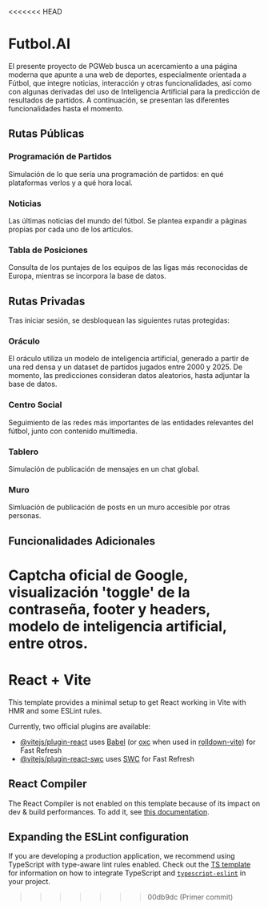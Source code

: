<<<<<<< HEAD

# Futbol.AI

El presente proyecto de PGWeb busca un acercamiento a una página moderna que apunte a una web de deportes, especialmente orientada a Fútbol, que integre noticias, interacción y otras funcionalidades, así como con algunas derivadas del uso de Inteligencia Artificial para la predicción de resultados de partidos. A continuación, se presentan las diferentes funcionalidades hasta el momento. 




## Rutas Públicas

### Programación de Partidos

Simulación de lo que sería una programación de partidos: en qué plataformas verlos y a qué hora local. 

### Noticias

Las últimas noticias del mundo del fútbol. Se plantea expandir a páginas propias por cada uno de los artículos. 

### Tabla de Posiciones

Consulta de los puntajes de los equipos de las ligas más reconocidas de Europa, mientras se incorpora la base de datos. 


## Rutas Privadas

Tras iniciar sesión, se desbloquean las siguientes rutas protegidas:

### Oráculo

El oráculo utiliza un modelo de inteligencia artificial, generado a partir de una red densa y un dataset de partidos jugados entre 2000 y 2025. De momento, las predicciones consideran datos aleatorios, hasta adjuntar la base de datos.

### Centro Social

Seguimiento de las redes más importantes de las entidades relevantes del fútbol, junto con contenido multimedia. 

### Tablero

Simulación de publicación de mensajes en un chat global. 

### Muro

Simluación de publicación de posts en un muro accesible por otras personas.
## Funcionalidades Adicionales

Captcha oficial de Google, visualización 'toggle' de la contraseña, footer y headers, modelo de inteligencia artificial, entre otros. 
=======
# React + Vite

This template provides a minimal setup to get React working in Vite with HMR and some ESLint rules.

Currently, two official plugins are available:

- [@vitejs/plugin-react](https://github.com/vitejs/vite-plugin-react/blob/main/packages/plugin-react) uses [Babel](https://babeljs.io/) (or [oxc](https://oxc.rs) when used in [rolldown-vite](https://vite.dev/guide/rolldown)) for Fast Refresh
- [@vitejs/plugin-react-swc](https://github.com/vitejs/vite-plugin-react/blob/main/packages/plugin-react-swc) uses [SWC](https://swc.rs/) for Fast Refresh

## React Compiler

The React Compiler is not enabled on this template because of its impact on dev & build performances. To add it, see [this documentation](https://react.dev/learn/react-compiler/installation).

## Expanding the ESLint configuration

If you are developing a production application, we recommend using TypeScript with type-aware lint rules enabled. Check out the [TS template](https://github.com/vitejs/vite/tree/main/packages/create-vite/template-react-ts) for information on how to integrate TypeScript and [`typescript-eslint`](https://typescript-eslint.io) in your project.
>>>>>>> 00db9dc (Primer commit)
